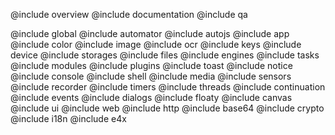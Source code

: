 @include overview
@include documentation
@include qa

@include global
@include automator
@include autojs
@include app
@include color
@include image
@include ocr
@include keys
@include device
@include storages
@include files
@include engines
@include tasks
@include modules
@include plugins
@include toast
@include notice
@include console
@include shell
@include media
@include sensors
@include recorder
@include timers
@include threads
@include continuation
@include events
@include dialogs
@include floaty
@include canvas
@include ui
@include web
@include http
@include base64
@include crypto
@include i18n
@include e4x